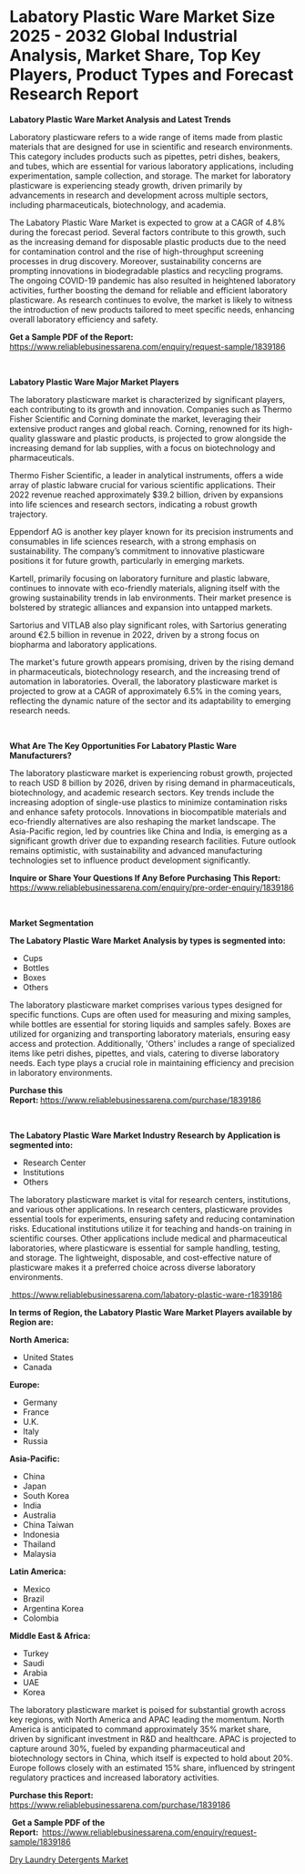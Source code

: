 <p><h1>Labatory Plastic Ware Market Size 2025 - 2032 Global Industrial Analysis, Market Share, Top Key Players, Product Types and Forecast Research Report</h1></p><p><strong>Labatory Plastic Ware Market Analysis and Latest Trends</strong></p>
<p><p>Laboratory plasticware refers to a wide range of items made from plastic materials that are designed for use in scientific and research environments. This category includes products such as pipettes, petri dishes, beakers, and tubes, which are essential for various laboratory applications, including experimentation, sample collection, and storage. The market for laboratory plasticware is experiencing steady growth, driven primarily by advancements in research and development across multiple sectors, including pharmaceuticals, biotechnology, and academia.</p><p>The Labatory Plastic Ware Market is expected to grow at a CAGR of 4.8% during the forecast period. Several factors contribute to this growth, such as the increasing demand for disposable plastic products due to the need for contamination control and the rise of high-throughput screening processes in drug discovery. Moreover, sustainability concerns are prompting innovations in biodegradable plastics and recycling programs. The ongoing COVID-19 pandemic has also resulted in heightened laboratory activities, further boosting the demand for reliable and efficient laboratory plasticware. As research continues to evolve, the market is likely to witness the introduction of new products tailored to meet specific needs, enhancing overall laboratory efficiency and safety.</p></p>
<p><strong>Get a Sample PDF of the Report:&nbsp;</strong> <a href="https://www.reliablebusinessarena.com/enquiry/request-sample/1839186?utm_campaign=2107&utm_medium=2&utm_source=Github&utm_content=ia&utm_term=03022025&utm_id=labatory-plastic-ware">https://www.reliablebusinessarena.com/enquiry/request-sample/1839186</a></p>
<p>&nbsp;</p>
<p><strong>Labatory Plastic Ware Major Market Players</strong></p>
<p><p>The laboratory plasticware market is characterized by significant players, each contributing to its growth and innovation. Companies such as Thermo Fisher Scientific and Corning dominate the market, leveraging their extensive product ranges and global reach. Corning, renowned for its high-quality glassware and plastic products, is projected to grow alongside the increasing demand for lab supplies, with a focus on biotechnology and pharmaceuticals.</p><p>Thermo Fisher Scientific, a leader in analytical instruments, offers a wide array of plastic labware crucial for various scientific applications. Their 2022 revenue reached approximately $39.2 billion, driven by expansions into life sciences and research sectors, indicating a robust growth trajectory.</p><p>Eppendorf AG is another key player known for its precision instruments and consumables in life sciences research, with a strong emphasis on sustainability. The company’s commitment to innovative plasticware positions it for future growth, particularly in emerging markets.</p><p>Kartell, primarily focusing on laboratory furniture and plastic labware, continues to innovate with eco-friendly materials, aligning itself with the growing sustainability trends in lab environments. Their market presence is bolstered by strategic alliances and expansion into untapped markets.</p><p>Sartorius and VITLAB also play significant roles, with Sartorius generating around €2.5 billion in revenue in 2022, driven by a strong focus on biopharma and laboratory applications.</p><p>The market's future growth appears promising, driven by the rising demand in pharmaceuticals, biotechnology research, and the increasing trend of automation in laboratories. Overall, the laboratory plasticware market is projected to grow at a CAGR of approximately 6.5% in the coming years, reflecting the dynamic nature of the sector and its adaptability to emerging research needs.</p></p>
<p>&nbsp;</p>
<p><strong>What Are The Key Opportunities For Labatory Plastic Ware Manufacturers?</strong></p>
<p><p>The laboratory plasticware market is experiencing robust growth, projected to reach USD 8 billion by 2026, driven by rising demand in pharmaceuticals, biotechnology, and academic research sectors. Key trends include the increasing adoption of single-use plastics to minimize contamination risks and enhance safety protocols. Innovations in biocompatible materials and eco-friendly alternatives are also reshaping the market landscape. The Asia-Pacific region, led by countries like China and India, is emerging as a significant growth driver due to expanding research facilities. Future outlook remains optimistic, with sustainability and advanced manufacturing technologies set to influence product development significantly.</p></p>
<p><strong>Inquire or Share Your Questions If Any Before Purchasing This Report:</strong> <a href="https://www.reliablebusinessarena.com/enquiry/pre-order-enquiry/1839186?utm_campaign=2107&utm_medium=2&utm_source=Github&utm_content=ia&utm_term=03022025&utm_id=labatory-plastic-ware">https://www.reliablebusinessarena.com/enquiry/pre-order-enquiry/1839186</a></p>
<p>&nbsp;</p>
<p><strong>Market Segmentation</strong></p>
<p><strong>The Labatory Plastic Ware Market Analysis by types is segmented into:</strong></p>
<p><ul><li>Cups</li><li>Bottles</li><li>Boxes</li><li>Others</li></ul></p>
<p><p>The laboratory plasticware market comprises various types designed for specific functions. Cups are often used for measuring and mixing samples, while bottles are essential for storing liquids and samples safely. Boxes are utilized for organizing and transporting laboratory materials, ensuring easy access and protection. Additionally, 'Others' includes a range of specialized items like petri dishes, pipettes, and vials, catering to diverse laboratory needs. Each type plays a crucial role in maintaining efficiency and precision in laboratory environments.</p></p>
<p><strong>Purchase this Report:&nbsp;</strong><a href="https://www.reliablebusinessarena.com/purchase/1839186?utm_campaign=2107&utm_medium=2&utm_source=Github&utm_content=ia&utm_term=03022025&utm_id=labatory-plastic-ware">https://www.reliablebusinessarena.com/purchase/1839186</a></p>
<p>&nbsp;</p>
<p><strong>The Labatory Plastic Ware Market Industry Research by Application is segmented into:</strong></p>
<p><ul><li>Research Center</li><li>Institutions</li><li>Others</li></ul></p>
<p><p>The laboratory plasticware market is vital for research centers, institutions, and various other applications. In research centers, plasticware provides essential tools for experiments, ensuring safety and reducing contamination risks. Educational institutions utilize it for teaching and hands-on training in scientific courses. Other applications include medical and pharmaceutical laboratories, where plasticware is essential for sample handling, testing, and storage. The lightweight, disposable, and cost-effective nature of plasticware makes it a preferred choice across diverse laboratory environments.</p></p>
<p><a href="https://www.reliablebusinessarena.com/labatory-plastic-ware-r1839186?utm_campaign=2107&utm_medium=2&utm_source=Github&utm_content=ia&utm_term=03022025&utm_id=labatory-plastic-ware">&nbsp;https://www.reliablebusinessarena.com/labatory-plastic-ware-r1839186</a></p>
<p><strong>In terms of Region, the Labatory Plastic Ware Market Players available by Region are:</strong></p>
<p>
    <p> <strong> North America: </strong>
        <ul>
            <li>United States</li>
            <li>Canada</li>
        </ul>
        </p> 
    <p> <strong> Europe: </strong>
        <ul>
            <li>Germany</li>
            <li>France</li>
            <li>U.K.</li>
            <li>Italy</li>
            <li>Russia</li>
        </ul>
        </p> 
    <p> <strong> Asia-Pacific: </strong>
        <ul>
            <li>China</li>
            <li>Japan</li>
            <li>South Korea</li>
            <li>India</li>
            <li>Australia</li>
            <li>China Taiwan</li>
            <li>Indonesia</li>
            <li>Thailand</li>
            <li>Malaysia</li>
        </ul>
        </p> 
    <p> <strong> Latin America: </strong>
        <ul>
            <li>Mexico</li>
            <li>Brazil</li>
            <li>Argentina Korea</li>
            <li>Colombia</li>
        </ul>
        </p> 
    <p> <strong> Middle East & Africa: </strong>
        <ul>
            <li>Turkey</li>
            <li>Saudi</li>
            <li>Arabia</li>
            <li>UAE</li>
            <li>Korea</li>
        </ul>
    </p>
    </p>
<p><p>The laboratory plasticware market is poised for substantial growth across key regions, with North America and APAC leading the momentum. North America is anticipated to command approximately 35% market share, driven by significant investment in R&D and healthcare. APAC is projected to capture around 30%, fueled by expanding pharmaceutical and biotechnology sectors in China, which itself is expected to hold about 20%. Europe follows closely with an estimated 15% share, influenced by stringent regulatory practices and increased laboratory activities.</p></p>
<p><strong>Purchase this Report: </strong><a href="https://www.reliablebusinessarena.com/purchase/1839186?utm_campaign=2107&utm_medium=2&utm_source=Github&utm_content=ia&utm_term=03022025&utm_id=labatory-plastic-ware">https://www.reliablebusinessarena.com/purchase/1839186</a></p>
<p>&nbsp;<strong>Get a Sample PDF of the Report:&nbsp;&nbsp;</strong><a href="https://www.reliablebusinessarena.com/enquiry/request-sample/1839186?utm_campaign=2107&utm_medium=2&utm_source=Github&utm_content=ia&utm_term=03022025&utm_id=labatory-plastic-ware">https://www.reliablebusinessarena.com/enquiry/request-sample/1839186</a></p>
<p><strong></strong></p>
<p><p><a href="https://github.com/elizabethdagraca/Market-Research-Report-List-5/blob/main/dry-laundry-detergents-market.md?utm_campaign=2107&utm_medium=2&utm_source=Github&utm_content=ia&utm_term=03022025&utm_id=labatory-plastic-ware">Dry Laundry Detergents Market</a></p></p>